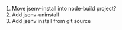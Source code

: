1. Move jsenv-install into node-build project?
2. Add jsenv-uninstall
3. Add jsenv install from git source
